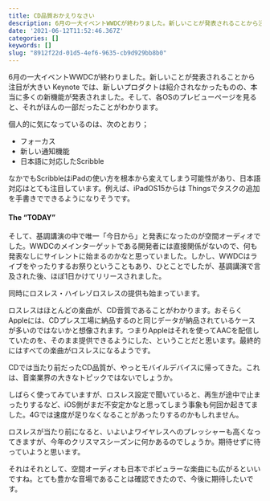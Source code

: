 ```yaml
---
title: CD品質おかえりなさい
description: 6月の一大イベントWWDCが終わりました。新しいことが発表されることから注目が大きい Keynote では、新しいプロダクトは紹介されなかったものの、本当に多くの新機能が発表されました。そして、各OSのプレビューページを見ると、それがほんの一部だったことがわかります。
date: '2021-06-12T11:52:46.367Z'
categories: []
keywords: []
slug: "8912f22d-01d5-4ef6-9635-cb9d929bb8b0"
---
```

6月の一大イベントWWDCが終わりました。新しいことが発表されることから注目が大きい Keynote では、新しいプロダクトは紹介されなかったものの、本当に多くの新機能が発表されました。そして、各OSのプレビューページを見ると、それがほんの一部だったことがわかります。

個人的に気になっているのは、次のとおり；

*   フォーカス
*   新しい通知機能
*   日本語に対応したScribble

なかでもScribbleはiPadの使い方を根本から変えてしまう可能性があり、日本語対応はとても注目しています。例えば、iPadOS15からは Thingsでタスクの追加を手書きでできるようになりそうです。

#### The “TODAY”

そして、基調講演の中で唯一「今日から」と発表になったのが空間オーディオでした。WWDCのメインターゲットである開発者には直接関係がないので、何も発表なしにサイレントに始まるのかなと思っていました。しかし、WWDCはライブをやったりするお祭りということもあり、ひとことでしたが、基調講演で言及された後、ほぼ1日かけてリリースされました。

同時にロスレス・ハイレゾロスレスの提供も始まっています。

ロスレスはほとんどの楽曲が、CD音質であることがわかります。おそらくAppleには、CDプレス工場に納品するのと同じデータが納品されているケースが多いのではないかと想像されます。つまりAppleはそれを使ってAACを配信していたのを、そのまま提供できるようにした、ということだと思います。最終的にはすべての楽曲がロスレスになるようです。

CDでは当たり前だったCD品質が、やっとモバイルデバイスに帰ってきた。これは、音楽業界の大きなトピックではないでしょうか。

しばらく使ってみていますが、ロスレス設定で聞いていると、再生が途中で止まったりするなど、iOS側がまだ不安定かなと思ってしまう事象も何回か起きてました。4Gでは速度が足りなくなることがあったりするのかもしれません。

ロスレスが当たり前になると、いよいよワイヤレスへのプレッシャーも高くなってきますが、今年のクリスマスシーズンに何かあるのでしょうか。期待せずに待っていようと思います。

それはそれとして、空間オーディオも日本でポピュラーな楽曲にも広がるといいですね。とても豊かな音場であることは確認できたので、今後に期待したいです。